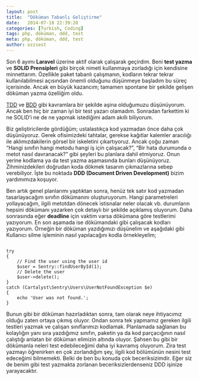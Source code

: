 ```yaml
---
layout: post
title:  "Döküman Tabanlı Geliştirme"
date:   2014-07-18 22:39:28
categories: [Turkish, Coding]
tags: php, döküman, ddd, test
meta: php, döküman, ddd, test
author: ozziest
---
```


Son 6 ayımı **Laravel** üzerine aktif olarak çalışarak geçirdim. Beni **test yazma** ve **SOLID Prensipleri** gibi birçok nimeti kullanmaya zorladığı için kendisine minnettarım. Özellikle paket tabanlı çalışmanın, kodların tekrar tekrar kullanılabilmesi açısından önemli olduğunu düşünmeye başladım bu süreç içerisinde. Ancak en büyük kazancım; tamamen spontane bir şekilde gelişen döküman yazma özelliğim oldu.

[TDD](http://en.wikipedia.org/wiki/Test-driven_development) ve [BDD](http://en.wikipedia.org/wiki/Behavior-driven_development) gibi kavramlara bir şekilde aşina olduğumuzu düşünüyorum. Ancak ben hiç bir zaman iyi bir test yazarı olamadım. Sonradan farkettim ki ne SOLID’i  ne de ne yapmak istediğimi adam akıllı biliyorum.

Biz geliştiricilerde gördüğüm; ustalastıkça kod yazmadan önce daha çok düşünüyoruz. Gerek ofisimizdeki tahtalar, gerekse kağıtlar kalemler aracılığı ile aklımızdakilerin görsel bir iskeletini çıkartıyoruz. Ancak çoğu zaman “Hangi sınıfın hangi metodu hangi iş için çalışacak?”, “Bir hata durumunda o metot nasıl davranacak?” gibi şeyleri bu planlara dahil etmiyoruz. Onun yerine kodlama ya da test yazma aşamasında bunları düşünüyoruz. Zihminizdekileri doğrudan koda dökmek tasarım çıkmazlarına sebep verebiliyor. İşte bu noktada **DDD (Document Driven Development)** bizim yardımımıza koşuyor.

Ben artık genel planlarımı yaptıktan sonra, henüz tek satır kod yazmadan tasarlayacağım sınıfın dökümanını oluşturuyorum. Hangi parametreleri yollayacağım, ilgili metotdan dönecek istisnalar neler olacak vb. durumların hepsini dökümanı yazarken çok detaylı bir şekilde açıklamış oluyorum. Daha sonrasında eğer **deadline** için vaktim varsa dökümana göre testlerimi yazıyorum. En son aşamada ise dökümandaki gibi çalışacak kodları yazıyorum. Örneğin bir döküman yazdığımızı düşünelim ve aşağıdaki gibi Kullanıcı silme işleminin nasıl yapılacağını kodla örnekleyelim;


<pre><code class="language-php">
try
{
	// Find the user using the user id
	$user = Sentry::findUserById(1); 
	// Delete the user
	$user-&gt;delete();
}
catch (Cartalyst\Sentry\Users\UserNotFoundException $e)
{
	echo 'User was not found.';
}
</code></pre>


Bunun gibi bir döküman hazırladıktan sonra, tam olarak neye ihtiyacımız olduğu zaten ortaya çıkmış oluyor.  Ondan sonra tek yapmamız gereken ilgili testleri yazmak ve çalışan sınıflarımızı kodlamak. Planlamada sağlanan bu kolaylığın yanı sıra yazdığımız sınıfın, paketin ya da kod parçacığının nasıl çalıştığı anlatan bir döküman elimizin altında oluyor. Şahsen bu gibi bir dökümanla neleri test edebileceğimi daha iyi kavramış oluyorum. Zira test yazmayı öğrenirken en çok zorlandığım şey, ilgili kod bölümünün nesini test edeceğimi bilmemekti. Belki de ben bu konuda çok beceriksizimdir. Eğer siz de benim gibi test yazmakta zorlanan beceriksizlerdenseniz DDD işinize yarayacaktır.